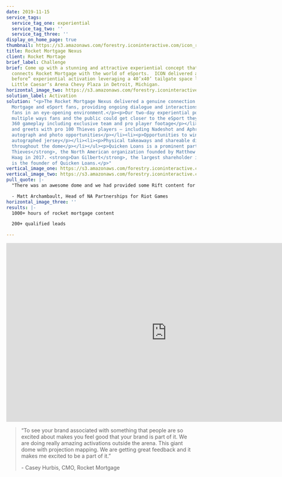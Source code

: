 ```yaml
---
date: 2019-11-15
service_tags:
  service_tag_one: experiential
  service_tag_two: ''
  service_tag_three: ''
display_on_home_page: true
thumbnail: https://s3.amazonaws.com/forestry.iconinteractive.com/icon_rocket_mortgage_small_right.jpg
title: Rocket Mortgage Nexus
client: Rocket Mortage
brief_label: Challenge
brief: Come up with a stunning and attractive experiential concept that authentically
  connects Rocket Mortgage with the world of eSports.  ICON delivered a “never seen
  before” experiential activation leveraging a 40’x40’ tailgate space located in the
  Little Caesar’s Arena Chevy Plaza in Detroit, Michigan.
horizontal_image_two: https://s3.amazonaws.com/forestry.iconinteractive.com/icon_rocket_mortgage_small_left.jpg
solution_label: Activation
solution: "<p>The Rocket Mortgage Nexus delivered a genuine connection between Rocket
  Mortgage and eSport fans, providing ongoing dialogue and interactions while entertaining
  fans in an eye-opening environment.</p><p>Our two-day experiential pop-up featured
  multiple ways fans and the public could get closer to the eSport they love, including:</p><ul><li><p>Overhead
  360 gameplay including exclusive team and pro player footage</p></li><li><p>Meet
  and greets with pro 100 Thieves players – including Nadeshot and Aphromoo – provided
  autograph and photo opportunities</p></li><li><p>Opportunities to win a 100 Thieves
  autographed jersey</p></li><li><p>Physical takeaways and shareable digital takeaways
  throughout the dome</p></li></ul><p>Quicken Loans is a prominent partner of <strong>100
  Thieves</strong>, the North American organization founded by Matthew “Nadeshot”
  Haag in 2017. <strong>Dan Gilbert</strong>, the largest shareholder in 100 Thieves,
  is the founder of Quicken Loans.</p>"
vertical_image_one: https://s3.amazonaws.com/forestry.iconinteractive.com/icon_rocket_mortgage_tall_left.jpg
vertical_image_two: https://s3.amazonaws.com/forestry.iconinteractive.com/icon_rocket_mortgage_tall_right.jpg
pull_quote: |-
  "There was an awesome dome and we had provided some Rift content for them to be able to show. We want to make sure our fans have a great experience and leave saying ‘thank you for being here and thank you for creating this experience.’ We got that. And they told us… this is the best fan day activation we have seen in Chevy Plaza in a long time."

  - Matt Archambault, Head of NA Partnerships for Riot Games
horizontal_image_three: ''
results: |-
  1000+ hours of rocket mortgage content

  200+ qualified leads

---
```

<iframe src="https://www.facebook.com/plugins/video.php?href=https%3A%2F%2Fwww.facebook.com%2Ficoninteractive%2Fvideos%2F841727376222383%2F&show_text=0&width=850" width="850" height="475" style="border:none;overflow:hidden" scrolling="no" frameborder="0" allowTransparency="true" allowFullScreen="true"></iframe>

> “To see your brand associated with something that people are so excited about makes you feel good that your brand is part of it. We are doing really amazing activations outside the arena. This giant dome with projection mapping. We are getting great feedback and it makes me excited to be a part of it.”
>
>   
> \- Casey Hurbis, CMO, Rocket Mortgage